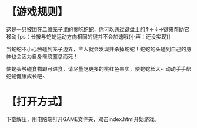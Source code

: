 # 【游戏规则】
这是一只被困在二维笼子里的贪吃蛇蛇，你可以通过键盘上的↑←↓→键来帮助它移动 [ps：长按与蛇蛇运动方向相同的键并不会加速哦(小声：还没实现)]

当蛇蛇不小心触碰到笼子边界，主人就会发现并杀掉蛇蛇！蛇蛇的头碰到自己的身体也会因为自身缠绕窒息而死！

使蛇头触碰食物即可进食，请尽量吃更多的桃红色果实，使蛇蛇长大~ 动动手手帮蛇蛇健康成长吧~

# 【打开方式】
下载解压，用电脑端打开GAME文件夹，双击index.html开始游戏。
